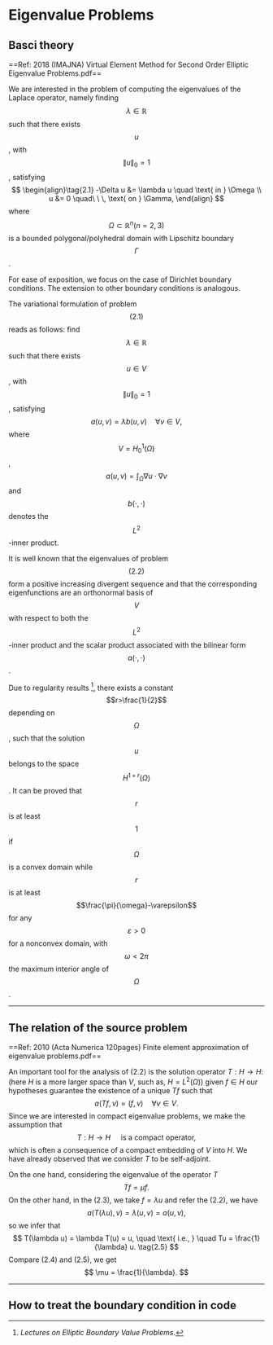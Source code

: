 # Eigenvalue Problems

## Basci theory

==Ref: 2018 (IMAJNA) Virtual Element Method for Second Order Elliptic Eigenvalue Problems.pdf==

We are interested in the problem of computing the eigenvalues of the Laplace operator, namely finding $$\lambda\in\mathbb{R}$$ such that there exists $$u$$, with $$\lVert u\rVert_0 =1$$, satisfying
$$
\begin{align}\tag{2.1}
-\Delta u &= \lambda u \quad \text{ in } \Omega \\
u &= 0 \quad\ \ \, \text{ on } \Gamma,
\end{align}
$$
where $$\Omega\subset\mathbb{R}^n (n=2,3)$$ is a bounded polygonal/polyhedral domain with Lipschitz boundary $$\Gamma$$.



For ease of exposition, we focus on the case of Dirichlet boundary conditions. The extension to other boundary conditions is analogous.



The variational formulation of problem $$(2.1)$$ reads as follows: find $$\lambda\in\mathbb{R}$$ such that there exists $$u\in V$$, with $$\lVert u\rVert_0 =1$$, satisfying
$$
a(u,v) = \lambda b(u,v) \quad \forall v\in V, \tag{2.2}
$$
where $$V=H^1_0(\Omega)$$, $$a(u,v)=\int_\Omega\nabla u\cdot\nabla v$$ and $$b(\cdot,\cdot)$$ denotes the $$L^2$$-inner product.



It is well known that the eigenvalues of problem $$(2.2)$$ form a positive increasing divergent sequence and that the corresponding eigenfunctions are an orthonormal basis of $$V$$ with respect to both the $$L^2$$-inner product and the scalar product associated with the bilinear form $$a(\cdot,\cdot)$$.



Due to regularity results [^(Agmon, 1965)], there exists a constant $$r>\frac{1}{2}$$ depending on $$\Omega$$, such that the solution $$u$$ belongs to the space $$H^{1+r}(\Omega)$$. It can be proved that $$r$$ is at least $$1$$ if $$\Omega$$ is a convex domain while $$r$$ is at least $$\frac{\pi}{\omega}-\varepsilon$$ for any $$\varepsilon>0$$ for a nonconvex domain, with $$\omega<2\pi$$ the maximum interior angle of $$\Omega$$.



[^(Agmon, 1965)]: *Lectures on Elliptic Boundary Value Problems*.

---

## The relation of the source problem

==Ref: 2010 (Acta Numerica 120pages) Finite element approximation of eigenvalue problems.pdf==

An important tool for the analysis of (2.2) is the solution operator $T: H\rightarrow H$: (here $H$ is a more larger space than $V$, such as, $H = L^2(\Omega)$) given $f\in H$ our hypotheses guarantee the existence of a unique $Tf$ such that
$$
a(Tf, v) = (f, v)\quad \forall v\in V. \tag{2.3}
$$
Since we are interested in compact eigenvalue problems, we make the assumption that
$$
T: H\rightarrow H \quad \text{ is a compact operator},
$$
which is often a consequence of a compact embedding of $V$ into $H$. We have already observed that we consider $T$ to be self-adjoint.

On the one hand, considering the eigenvalue of the operator $T$
$$
Tf = \mu f.\tag{2.4}
$$
On the other hand, in the (2.3), we take $f = \lambda u$ and refer the (2.2), we have
$$
a(T(\lambda u),v) = \lambda(u,v) = a(u,v),
$$
so we infer that
$$
T(\lambda u) = \lambda T(u) = u, \quad \text{ i.e., } \quad Tu = \frac{1}{\lambda} u. \tag{2.5}
$$
Compare (2.4) and (2.5), we get
$$
\mu = \frac{1}{\lambda}.
$$


---

## How to treat the boundary condition in code

